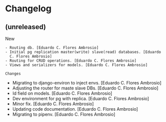 Changelog
=========


(unreleased)
------------

New
~~~
- Routing db. [Eduardo C. Flores Ambrosio]
- Initial pg replication master(write) slave(read) databases. [Eduardo
  C. Flores Ambrosio]
- Routing for CRUD operations. [Eduardo C. Flores Ambrosio]
- Views and serializers for models. [Eduardo C. Flores Ambrosio]

Changes
~~~~~~~
- Migrating to django-environ to inject envs. [Eduardo C. Flores
  Ambrosio]
- Adjusting the router for maste slave DBs. [Eduardo C. Flores Ambrosio]
- Id field on models. [Eduardo C. Flores Ambrosio]
- Dev environment for pg with replica. [Eduardo C. Flores Ambrosio]
- Minor fix. [Eduardo C. Flores Ambrosio]
- Updating code documentation. [Eduardo C. Flores Ambrosio]
- Migrating to pipenv. [Eduardo C. Flores Ambrosio]


